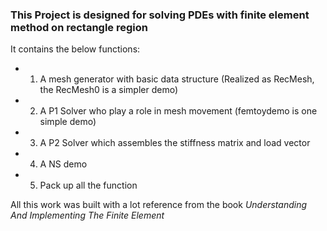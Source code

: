 ###  This Project is designed for solving PDEs with finite element method on rectangle region
It contains the below functions:
- 1. A mesh generator with basic data structure (Realized as RecMesh, the RecMesh0 is a simpler demo)
- 2. A P1 Solver who play a role in mesh movement (femtoydemo is one simple demo)
- 3. A P2 Solver which assembles the stiffness matrix and load vector
- 4. A NS demo
- 5. Pack up all the function

All this work was built with a lot reference from the book *Understanding And Implementing The Finite Element*